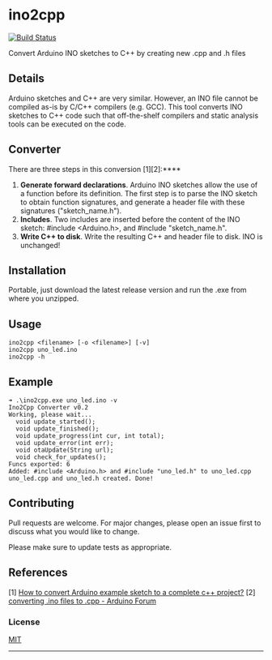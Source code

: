 # ino2cpp
[![Build Status](https://github.com/tj/commander.js/workflows/build/badge.svg)](https://github.com/tj/commander.js/actions?query=workflow%3A%22build%22)

Convert Arduino INO sketches to C++ by creating new .cpp and .h files


## Details

Arduino sketches and C++ are very similar.
However, an INO file cannot be compiled as-is by C/C++ compilers (e.g. GCC).
This tool converts INO sketches to C++ code such that off-the-shelf compilers and static analysis tools can be executed on the code.

## Converter
There are three steps in this conversion [1][2]:****
1. **Generate forward declarations**. Arduino INO sketches allow the use of a function before its definition. The first step is to parse the INO sketch to obtain function signatures, and generate a header file with these signatures ("sketch_name.h").
2. **Includes**. Two includes are inserted before the content of the INO sketch: #include <Arduino.h>, and #include "sketch_name.h".
3. **Write C++ to disk**. Write the resulting C++ and header file to disk. INO is unchanged!

## Installation

Portable, just download the latest release version and run the .exe from where you unzipped.

## Usage
```
ino2cpp <filename> [-o <filename>] [-v]
ino2cpp uno_led.ino
ino2cpp -h
```

## Example
```
➜ .\ino2cpp.exe uno_led.ino -v
Ino2Cpp Converter v0.2
Working, please wait...
  void update_started();
  void update_finished();
  void update_progress(int cur, int total);
  void update_error(int err);
  void otaUpdate(String url);
  void check_for_updates();
Funcs exported: 6
Added: #include <Arduino.h> and #include "uno_led.h" to uno_led.cpp
uno_led.cpp and uno_led.h created. Done!
```

## Contributing

Pull requests are welcome. For major changes, please open an issue first to discuss what you would like to change.

Please make sure to update tests as appropriate.

## References
[1] [How to convert Arduino example sketch to a complete c++ project?](https://arduino.stackexchange.com/questions/32998/how-to-convert-arduino-example-sketch-to-a-complete-c-project)
[2] [converting .ino files to .cpp - Arduino Forum](https://forum.arduino.cc/t/converting-ino-files-to-cpp/226366)

### License
[MIT](https://choosealicense.com/licenses/mit/)
****